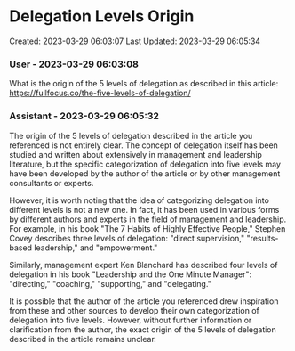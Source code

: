 # Delegation Levels Origin

Created: 2023-03-29 06:03:07
Last Updated: 2023-03-29 06:05:34

### User - 2023-03-29 06:03:08

What is the origin of the 5 levels of delegation as described in this article: https://fullfocus.co/the-five-levels-of-delegation/

### Assistant - 2023-03-29 06:05:32

The origin of the 5 levels of delegation described in the article you referenced is not entirely clear. The concept of delegation itself has been studied and written about extensively in management and leadership literature, but the specific categorization of delegation into five levels may have been developed by the author of the article or by other management consultants or experts.

However, it is worth noting that the idea of categorizing delegation into different levels is not a new one. In fact, it has been used in various forms by different authors and experts in the field of management and leadership. For example, in his book "The 7 Habits of Highly Effective People," Stephen Covey describes three levels of delegation: "direct supervision," "results-based leadership," and "empowerment."

Similarly, management expert Ken Blanchard has described four levels of delegation in his book "Leadership and the One Minute Manager": "directing," "coaching," "supporting," and "delegating."

It is possible that the author of the article you referenced drew inspiration from these and other sources to develop their own categorization of delegation into five levels. However, without further information or clarification from the author, the exact origin of the 5 levels of delegation described in the article remains unclear.

